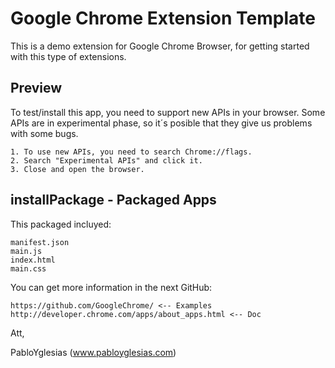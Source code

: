 # Google Chrome Extension Template

This is a demo extension for Google Chrome Browser, for getting started with this type of extensions.


## Preview

To test/install this app, you need to support new APIs in your browser. Some APIs are in experimental phase, so it´s posible that they give us problems with some bugs.

	1. To use new APIs, you need to search Chrome://flags.
	2. Search "Experimental APIs" and click it.
	3. Close and open the browser.



## installPackage - Packaged Apps

This packaged incluyed:

	manifest.json
	main.js
	index.html
	main.css

You can get more information in the next GitHub:

	https://github.com/GoogleChrome/ <-- Examples
	http://developer.chrome.com/apps/about_apps.html <-- Doc

Att,

PabloYglesias (www.pabloyglesias.com)